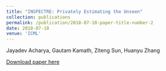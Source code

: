 ```yaml
---
title: "INSPECTRE: Privately Estimating the Unseen"
collection: publications
permalink: /publication/2018-07-10-paper-title-number-2
date: 2018-07-10
venue: 'ICML'
---
```

Jayadev Acharya, Gautam Kamath, Ziteng Sun, Huanyu Zhang 

[Download paper here](http://proceedings.mlr.press/v89/acharya19a.html)

